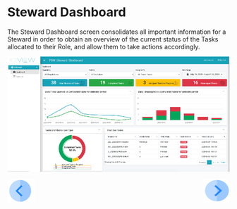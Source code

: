 


# Steward Dashboard

The Steward Dashboard screen consolidates all important information for a Steward in order to obtain an overview of the current status of the Tasks allocated to their Role, and allow them to take actions accordingly.



 ![image](/articles/DPM/images/Figure_40_Steward_Dashboard.png)



[![Previous](/articles/DPM/images/Previous.png)](/articles/DPM/05_Steward_User_Interface/01_Steward_User_Interface_Overview.md)[<img align="right" width="60" height="54" src="/articles/DPM/images/Next.png">](/articles/DPM/05_Steward_User_Interface/03_Steward_User_Interface_Filters.md)
